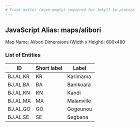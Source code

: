```yaml
---
# Front matter (even empty) required for Jekyll to process
---
```


## JavaScript Alias: maps/alibori

Map Name: Alibori
Dimensions (Width x Height): 600x460

### List of Entities

| ID       | Short label | Label      |
| -------- | ----------- | ---------- |
| BJ.AL.KR | KR          | Karimama   |
| BJ.AL.BA | BA          | Banikoara  |
| BJ.AL.KN | KN          | Kandi      |
| BJ.AL.MA | MA          | Malanville |
| BJ.AL.GO | GO          | Gogounou   |
| BJ.AL.SE | SE          | Segbana    |
